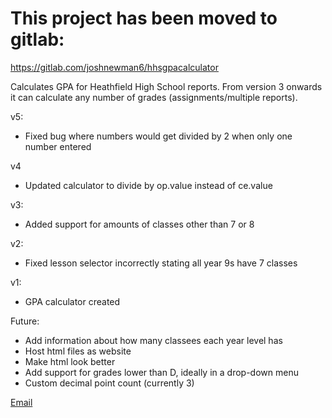 # This project has been moved to gitlab:

https://gitlab.com/joshnewman6/hhsgpacalculator

Calculates GPA for Heathfield High School reports. From version 3 onwards it can calculate any number of grades (assignments/multiple reports).

v5:
- Fixed bug where numbers would get divided by 2 when only one number entered

v4
- Updated calculator to divide by op.value instead of ce.value

v3:
- Added support for amounts of classes other than 7 or 8

v2:
- Fixed lesson selector incorrectly stating all year 9s have 7 classes

v1:
- GPA calculator created

Future:
- Add information about how many classees each year level has
- Host html files as website
- Make html look better
- Add support for grades lower than D, ideally in a drop-down menu
- Custom decimal point count (currently 3)

[Email](mailto:Josh.Newman429@schools.sa.edu.au?subject=Heathfield%20HS%20GPA%20Calculator)

